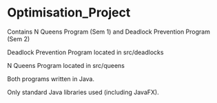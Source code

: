 # Optimisation_Project
Contains N Queens Program (Sem 1) and Deadlock Prevention Program (Sem 2)

Deadlock Prevention Program located in src/deadlocks

N Queens Program located in src/queens

Both programs written in Java.

Only standard Java libraries used (including JavaFX).



